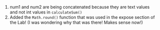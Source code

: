 1. num1 and num2 are being concatenated because they are text values and not int values in `calculateSum()` 
2. Added the `Math.round()` function that was used in the expose section of the Lab! (I was wondering why that was there! Makes sense now!)